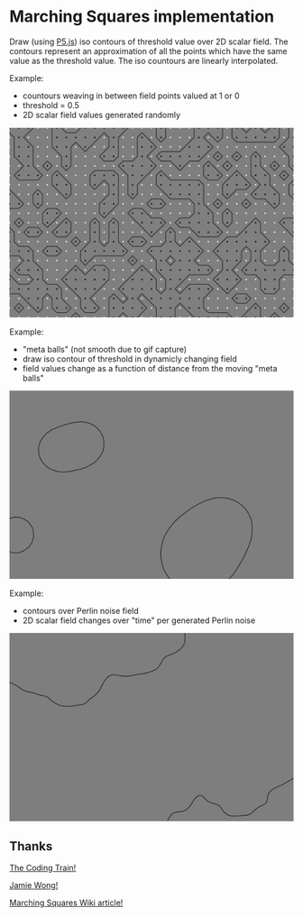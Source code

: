 # Marching Squares implementation

Draw (using [P5.js](https://p5js.org/)) iso contours of threshold value over 2D scalar field. The contours represent an approximation of all the points which have the same value as the threshold value. The iso countours are linearly interpolated.

Example:

- countours weaving in between field points valued at 1 or 0
- threshold = 0.5
- 2D scalar field values generated randomly

![](readme/initial-example.png)

Example:
 - "meta balls" (not smooth due to gif capture)
 - draw iso contour of threshold in dynamicly changing field
 - field values change as a function of distance from the moving "meta balls"

 ![](readme/meta-balls-example.gif)

Example:
 - contours over Perlin noise field
 - 2D scalar field changes over "time" per generated Perlin noise

 ![](readme/perlin-example.gif)

## Thanks

[The Coding Train!](https://www.youtube.com/watch?v=0ZONMNUKTfU)

[Jamie Wong!](http://jamie-wong.com/2014/08/19/metaballs-and-marching-squares/)

[Marching Squares Wiki article!](https://en.wikipedia.org/wiki/Marching_squares)
